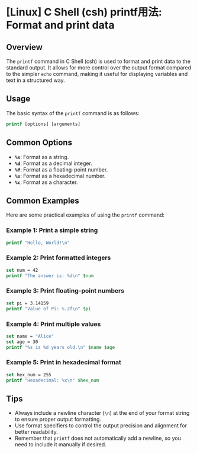 # [Linux] C Shell (csh) printf用法: Format and print data

## Overview
The `printf` command in C Shell (csh) is used to format and print data to the standard output. It allows for more control over the output format compared to the simpler `echo` command, making it useful for displaying variables and text in a structured way.

## Usage
The basic syntax of the `printf` command is as follows:

```csh
printf [options] [arguments]
```

## Common Options
- **`%s`**: Format as a string.
- **`%d`**: Format as a decimal integer.
- **`%f`**: Format as a floating-point number.
- **`%x`**: Format as a hexadecimal number.
- **`%c`**: Format as a character.

## Common Examples
Here are some practical examples of using the `printf` command:

### Example 1: Print a simple string
```csh
printf "Hello, World!\n"
```

### Example 2: Print formatted integers
```csh
set num = 42
printf "The answer is: %d\n" $num
```

### Example 3: Print floating-point numbers
```csh
set pi = 3.14159
printf "Value of Pi: %.2f\n" $pi
```

### Example 4: Print multiple values
```csh
set name = "Alice"
set age = 30
printf "%s is %d years old.\n" $name $age
```

### Example 5: Print in hexadecimal format
```csh
set hex_num = 255
printf "Hexadecimal: %x\n" $hex_num
```

## Tips
- Always include a newline character (`\n`) at the end of your format string to ensure proper output formatting.
- Use format specifiers to control the output precision and alignment for better readability.
- Remember that `printf` does not automatically add a newline, so you need to include it manually if desired.